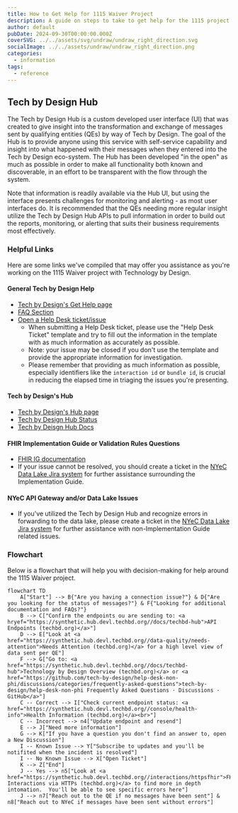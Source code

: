 ```yaml
---
title: How to Get Help for 1115 Waiver Project
description: A guide on steps to take to get help for the 1115 project
author: default
pubDate: 2024-09-30T00:00:00.000Z
coverSVG: ../../assets/svg/undraw/undraw_right_direction.svg
socialImage: ../../assets/undraw/undraw_right_direction.png
categories:
  - information
tags:
  - reference
---
```


## Tech by Design Hub

The Tech by Design Hub is a custom developed user interface (UI) that was created to give insight into the transformation and exchange of messages sent by qualifying entities (QEs) by way of Tech by Design. The goal of the Hub is to provide anyone using this service with self-service capability and insight into what happened with their messages when they entered into the Tech by Design eco-system. The Hub has been developed "in the open" as much as possible in order to make all functionality both known and discoverable, in an effort to be transparent with the flow through the system.

Note that information is readily available via the Hub UI, but using the interface presents challenges for monitoring and alerting - as most user interfaces do. It is recommended that the QEs needing more regular insight utilize the Tech by Design Hub APIs to pull information in order to build out the reports, monitoring, or alerting that suits their business requirements most effectively.​

### Helpful Links
Here are some links we've compiled that may offer you assistance as you're working on the 1115 Waiver project with Technology by Design.

#### General Tech by Design Help
- [Tech by Design's Get Help page](https://techbd.org/get-help)
- [FAQ Section](https://github.com/tech-by-design/help-desk-non-phi/discussions/categories/frequently-asked-questions)
- [Open a Help Desk ticket/issue](https://github.com/tech-by-design/help-desk-non-phi/issues/new/choose)
  - When submitting a Help Desk ticket, please use the "Help Desk Ticket" template and try to fill out the information in the template with as much information as accurately as possible. 
  - Note: your issue may be closed if you don't use the template and provide the appropriate information for investigation.
  - Please remember that providing as much information as possible, especially identifiers like the `interaction id` or `bundle id`, is crucial in reducing the elapsed time in triaging the issues you're presenting.

#### Tech by Design's Hub
- [Tech by Design's Hub page](https://techbd.org/hub)
- [Tech by Design Hub Status](https://status.techbd.org)
- [Tech by Deisgn Hub Docs](https://phi.hub.qa.techbd.org/docs/swagger-ui/techbd-api)

#### FHIR Implementation Guide or Validation Rules Questions
- [FHIR IG documentation](https://shinny.org/ImplementationGuide/HRSN/index.html)
- If your issue cannot be resolved, you should create a ticket in the [NYeC Data Lake Jira system](https://nyec.atlassian.net/servicedesk/customer/portal/19/user/login?destination=portal%2F19) for further assistance surrounding the Implementation Guide.

#### NYeC API Gateway and/or Data Lake Issues
- If you've utilized the Tech by Design Hub and recognize errors in forwarding to the data lake, please create a ticket in the [NYeC Data Lake Jira system](https://nyec.atlassian.net/servicedesk/customer/portal/18) for further assistance with non-Implementation Guide related issues.

### Flowchart

Below is a flowchart that will help you with decision-making for help around the 1115 Waiver project.

```mermaid
flowchart TD
    A["Start"] --> B{"Are you having a connection issue?"} & D{"Are you looking for the status of messages?"} & F{"Looking for additional documentation and FAQs?"}
    B --> C["Confirm the endpoints ou are sending to: <a hryef="https://synthetic.hub.devl.techbd.org//docs/techbd-hub">API Endpoints (techbd.org)</a>"]
    D --> E["Look at <a href="https://synthetic.hub.devl.techbd.org//data-quality/needs-attention">Needs Attention (techbd.org)</a> for a high level view of data sent per QE"]
    F --> G["Go to: <a href="https://synthetic.hub.devl.techbd.org//docs/techbd-hub">Technology by Design Overview (techbd.org)</a> or <a href="https://github.com/tech-by-design/help-desk-non-phi/discussions/categories/frequently-asked-questions">tech-by-design/help-desk-non-phi Frequently Asked Questions · Discussions · GitHub</a>"]
    C -- Correct --> I["Check current endpoint status: <a href="https://synthetic.hub.devl.techbd.org//console/health-info">Health Information (techbd.org)</a><br>"]
    C -- Incorrect --> n4["Update endpoint and resend"]
    E --> J["Need more information"]
    G --> K["If you have a question you don't find an answer to, open a New Discussion"]
    I -- Known Issue --> Y["Subscribe to updates and you'll be notifited when the incident is resolved"]
    I -- No Known Issue --> X["Open Ticket"]
    K --> Z["End"]
    J -- Yes --> n5["Look at <a href="https://synthetic.hub.devl.techbd.org//interactions/httpsfhir">FHIR Interactions via HTTPs (techbd.org)</a> to find more in depth intomation.  You'll be able to see specific errors here"]
    J --> n7["Reach out to the QE if no messages have been sent"] & n8["Reach out to NYeC if messages have been sent without errors"]
```

